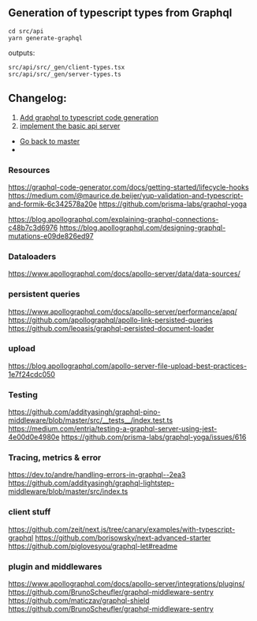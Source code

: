 

## Generation of typescript types from Graphql

```
cd src/api
yarn generate-graphql
```
outputs:

```
src/api/src/_gen/client-types.tsx
src/api/src/_gen/server-types.ts
```


## Changelog:

1. [Add graphql to typescript code generation](https://github.com/briandemant/graphql-research/tree/01-graphql-to-ts-types)
2. [implement the basic api server](https://github.com/briandemant/graphql-research/tree/02-basic-api)

* [Go back to master](https://github.com/briandemant/graphql-research/)
*



### Resources
https://graphql-code-generator.com/docs/getting-started/lifecycle-hooks
https://medium.com/@maurice.de.beijer/yup-validation-and-typescript-and-formik-6c342578a20e
https://github.com/prisma-labs/graphql-yoga

https://blog.apollographql.com/explaining-graphql-connections-c48b7c3d6976
https://blog.apollographql.com/designing-graphql-mutations-e09de826ed97

### Dataloaders
https://www.apollographql.com/docs/apollo-server/data/data-sources/

### persistent queries
https://www.apollographql.com/docs/apollo-server/performance/apq/
https://github.com/apollographql/apollo-link-persisted-queries
https://github.com/leoasis/graphql-persisted-document-loader

### upload
https://blog.apollographql.com/apollo-server-file-upload-best-practices-1e7f24cdc050

### Testing
https://github.com/addityasingh/graphql-pino-middleware/blob/master/src/__tests__/index.test.ts
https://medium.com/entria/testing-a-graphql-server-using-jest-4e00d0e4980e
https://github.com/prisma-labs/graphql-yoga/issues/616

### Tracing, metrics & error
https://dev.to/andre/handling-errors-in-graphql--2ea3
https://github.com/addityasingh/graphql-lightstep-middleware/blob/master/src/index.ts

### client stuff
https://github.com/zeit/next.js/tree/canary/examples/with-typescript-graphql
https://github.com/borisowsky/next-advanced-starter
https://github.com/piglovesyou/graphql-let#readme

### plugin and middlewares
https://www.apollographql.com/docs/apollo-server/integrations/plugins/
https://github.com/BrunoScheufler/graphql-middleware-sentry
https://github.com/maticzav/graphql-shield
https://github.com/BrunoScheufler/graphql-middleware-sentry
